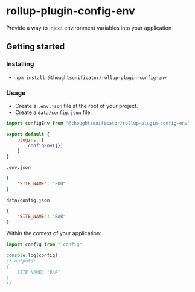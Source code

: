 # rollup-plugin-config-env

Provide a way to inject environment variables into your application

## Getting started

### Installing

- ``npm install @thoughtsunificator/rollup-plugin-config-env``

### Usage

- Create a ``.env.json`` file at the root of your project.
- Create a ``data/config.json`` file.

```javascript
import configEnv from '@thoughtsunificator/rollup-plugin-config-env'

export default {
	plugins: [
		configEnv({})
	]
}
```

``.env.json``
```json
{
	"SITE_NAME": "FOO"
}
```

``data/config.json``
```json
{
	"SITE_NAME": "BAR"
}
```

Within the context of your application:

```javascript
import config from ":config"

console.log(config)
/* outputs:
{
	SITE_NAME: "BAR"
}
*/

```


